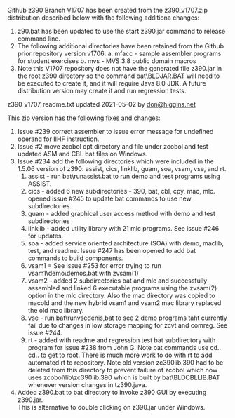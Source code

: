 Github z390 Branch V1707 has been created from the z390_v1707.zip distribution
described below with the following additiona changes:
1. z90.bat has been updated to use the start z390.jar command to release command line.
2. The following additional directories have been retained from the Github prior
   repository version v1706:
   a. mfacc - sample assembler programs for student exercises
   b. mvs - MVS 3.8 public domain macros
4. Note this V1707 repository does not have the generated file z390.jar
   in the root z390 directory so the command bat\BLDJAR.BAT will need to be
   executed to create it, and it will require Java 8.0 JDK.
   A future distribution version may create it and run regression tests. 

z390_v1707_readme.txt updated 2021-05-02 by don@higgins.net

This zip version has the following fixes and changes:

1.  Issue #239 correct assembler to issue error message 
    for undefined operand for IIHF instruction.
2.  Issue #2 move zcobol opt directory and file under zcobol and
    test updated ASM and CBL bat files on Windows.
3.  Issue #234 add the following directories which were included
    in the 1.5.06 version of z390: assist, cics, linklib, guam, soa, vsam, vse, and rt. 
    1.  assist - run bat\runassist.bat to run demo and test programs using ASSIST.
    2.  cics - added 6 new subdirectories - 390, bat, cbl, cpy, mac, mlc.  
               opened issue #245 to update bat commands to use new subdirectories.
    3.  guam - added graphical user access method with demo and test subdirectories
    4.  linklib - added utility library with 21 mlc programs.  See issue #246 for updates.
    5.  soa - added service oriented architecture (SOA) with demo, maclib, test, and readme.
        Issue #247 has been opened to add bat commands to build components.
    6.  vsam1 = See issue #253 for error trying to run vsam1\demo\demos.bat with zvsam(1)
    7.  vsam2 - added 2 subdirectories bat and mlc and successfully assembled and linked
        6 executable programs using the zvsam(2) option in the mlc directory.  Also the
        mac directory was copied to macold and the new hybrid vsam1 and vsam2 mac
        library replaced the old mac library.  
    8.  vse - run bat\runvsedenis,bat to see 2 demo programs taht currently fail
        due to changes in low storage mapping for zcvt and comreg.  See issue #244.
    9.  rt - added with readme and regression test bat subdirectory with program for 
        issue #238 from John G. Note bat commands use cd.. cd.. to get to root.
        There is much more work to do with rt to add automated rt to repository.
        Note old version zc390lib.390 had to be deleted from this directory
        to prevent failure of zcobol which now uses zcobol\lib\zc390lib.390 which
        is built by bat\BLDCBLLIB.BAT whenever version changes in tz390.java.
4.  Added z390.bat to bat directory to invoke z390 GUI by executing z390.jar.  
    This is alternative to double clicking on z390.jar under Windows.
